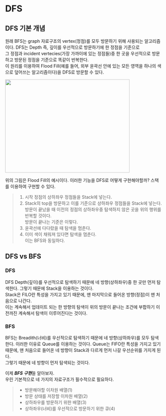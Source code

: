 # DFS     
## DFS 기본 개념
원래 BFS는 graph 자료구조의 vertex(정점)를 모두 방문하기 위해 사용되는 알고리즘이다. DFS는 Depth 즉, 깊이를 우선적으로 방문하기에 한 정점을 기준으로       
그 정점과 incident vertecies(가장 가까이에 있는 정점들)중 한 곳을 우선적으로 방문하고 방문된 정점을 기준으로 똑같이 반복한다.         
이 원리를 이용하여 Flood Fill(예를 들어, 외부 윤곽선 안에 있는 모든 영역을 하나의 색으로 덮어쓰는 알고리즘이다)을 DFS로 방문할 수 있다.        
          
 <img src="https://upload.wikimedia.org/wikipedia/commons/5/5e/Wfm_floodfill_animation_stack.gif"  width="400" height="300"/>        
        
위의 그림은 Flood Fill의 예시이다. 이러한 기능을 DFS로 어떻게 구현해야할까? 스택를 이용하여 구현할 수 있다.        
> 1. 시작 정점의 상하좌우 정점들을 Stack에 넣는다.      
> 2. Stack의 top을 방문하고 이를 기준으로 상하좌우 정점들을 Stack에 넣는다.      
방문이 끝났을 때 이전의 정점의 상하좌우중 탐색하지 않은 곳을 위의 행위를 반복할 것이다.         
방문이 끝나는 기준은 이렇다.       
> 1. 윤곽선에 다다랐을 때 탐색을 멈춘다.          
> 2. 이미 색이 채워져 있다면 탐색을 멈춘다.         
이는 BFS와 동일하다.        
        
## DFS vs BFS
### DFS     
DFS Depth(깊이)를 우선적으로 탐색하기 때문에 네 방향(상하좌우)중 한 곳만 먼저 탐색한다. 그렇기 때문에 Stack을 이용하는 것이다.     
Stack은 FILO란 특성을 가지고 있기 때문에, 맨 마지막으로 들어온 방향(정점)이 맨 처음으로 나간다.     
이는 계속해서 업데이트 되는 한 방향의 탐색이 위의 방문이 끝나는 조건에 부합하기 이전까진 계속해서 탐색이 이루어진다는 것이다.      
### BFS    
BFS는 Breadith(너비)를 우선적으로 탐색하기 때문에 네 방향(상하좌우)를 모두 탐색한다. 이러한 이유로 Queue를 이용하는 것이다. 
Queue는 FIFO란 특성을 가지고 있기 때문에, 맨 처음으로 들어온 네 방향이 Stack과 다르게 먼저 나갈 우선순위를 가지게 된다.     
그렇기 때문에 네 방향이 먼저 탐색되는 것이다.     

    
이제 ***BFS 구현***을 알아보자.    
우린 기본적으로 네 가지의 자료구조가 필수적으로 필요하다.
> * 방문해야할 이차원 배열(1)    
> * 방문 상태를 저장할 이차원 배열(2)    
> * 상하좌우를 방문하기 위한 배열(3)    
> * 상하좌우(너비)를 우선적으로 방문하기 위한 큐(4)     
